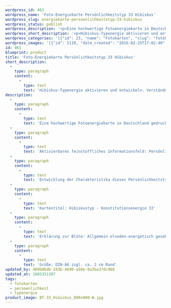 ```yaml
---
wordpress_id: 461
wordpress_name: 'Foto-Energiekarte Persönlichkeitstyp 33 Hibiskus'
wordpress_slug: energiekarte-persoenlichkeitstyp-33-hibiskus
wordpress_status: publish
wordpress_description: '<p>Eine hochwertige Fotoenergiekarte in Deutschland gedruckt und in Handarbeit laminiert.  Sie ist in Postkartengröße (DIN-A6) oder kleiner gut zu transportieren und kann auch auf den Körper aufgelegt werden.</p><p>Aktivierbares feinstoffliches Informationsfeld: Persönlichkeitsenergie eines Hibiskus-Typs: Schönheit liebend, stilsicher, prunkvoll, darstellungsfreudig.<br />Entwicklung der Charakteristika dieses Persönlichkeitstyps. Stärkung der entsprechenden Persönlichkeit mit ihrer besonderen Energiequalität. Ausgleich und Veränderung ungünstiger Zustände innerhalb einer Person, die aufgrund dieser Konstitution entstanden sind. Annahme und Verständnis für einen Menschen mit dieser Persönlichkeitsenergie. Eine Stärkung der eigenen Persönlichkeitsenergie sowie die Beschäftigung mit der Energie anderer Persönlichkeiten kann insgesamt das eigene Selbstbewusstsein stärken.<br />Kartentitel: Hibiskustyp - Konstitutionsenergie 33</p><p>Erklärung zur Blüte: Allgemein elveden-energetisch gesehen steht ein Hibiskus für Liebe zur Schönheit, Wuchtigkeit, Perfektion, Gestaltungsgenuss.<br />Größe: DIN-A6 zzgl. ca. 2 cm Rand<br />Andere Formate sind individuell für Sie innerhalb weniger Tage herstellbar. Bitte kontaktieren Sie uns hierfür unter <a href="mailto:info@elvedenverlag.de">info@elvedenverlag.de</a>.</p><p>Anwendungshinweise</p>'
wordpress_short_description: '<p>Hibiskus-Typenergie aktivieren und entwickeln. Verständnis für diese Typenergie gewinnen (&#8222;Schönheit liebend, stilsicher, prunkvoll, darstellungsfreudig&#8220;)<br /><em>Hinweis: Das Wasserzeichen „Elveden Verlag Energiebild“ wird nicht mit gedruckt</em></p>'
wordpress_categories: '[{"id": 23, "name": "Fotokarten", "slug": "fotokarten"}, {"id": 37, "name": "Pers\u00f6nlichkeit", "slug": "persoenlichkeit"}, {"id": 90, "name": "Typenergie", "slug": "typenergie"}]'
wordpress_images: '[{"id": 1119, "date_created": "2016-02-25T17:02:40", "date_created_gmt": "2016-02-25T15:02:40", "date_modified": "2016-02-25T17:02:40", "date_modified_gmt": "2016-02-25T15:02:40", "src": "https://my.feenbaum.de/wp-content/uploads/2016/02/BT-33_Hibiskus_800x800-W.jpg", "name": "BT-33_Hibiskus_800x800-W", "alt": ""}]'
id: 461
blueprint: product
title: 'Foto-Energiekarte Persönlichkeitstyp 33 Hibiskus'
short_description:
  -
    type: paragraph
    content:
      -
        type: text
        text: 'Hibiskus-Typenergie aktivieren und entwickeln. Verständnis für diese Typenergie gewinnen (''Schönheit liebend, stilsicher, prunkvoll, darstellungsfreudig'')'
description:
  -
    type: paragraph
    content:
      -
        type: text
        text: 'Eine hochwertige Fotoenergiekarte in Deutschland gedruckt und in Handarbeit laminiert.  Sie ist in Postkartengröße (DIN-A6) oder kleiner gut zu transportieren und kann auch auf den Körper aufgelegt werden.'
  -
    type: paragraph
    content:
      -
        type: text
        text: 'Aktivierbares feinstoffliches Informationsfeld: Persönlichkeitsenergie eines Hibiskus-Typs: Schönheit liebend, stilsicher, prunkvoll, darstellungsfreudig.'
  -
    type: paragraph
    content:
      -
        type: text
        text: 'Entwicklung der Charakteristika dieses Persönlichkeitstyps. Stärkung der entsprechenden Persönlichkeit mit ihrer besonderen Energiequalität. Ausgleich und Veränderung ungünstiger Zustände innerhalb einer Person, die aufgrund dieser Konstitution entstanden sind. Annahme und Verständnis für einen Menschen mit dieser Persönlichkeitsenergie. Eine Stärkung der eigenen Persönlichkeitsenergie sowie die Beschäftigung mit der Energie anderer Persönlichkeiten kann insgesamt das eigene Selbstbewusstsein stärken.'
  -
    type: paragraph
    content:
      -
        type: text
        text: 'Kartentitel: Hibiskustyp - Konstitutionsenergie 33'
  -
    type: paragraph
    content:
      -
        type: text
        text: 'Erklärung zur Blüte: Allgemein elveden-energetisch gesehen steht ein Hibiskus für Liebe zur Schönheit, Wuchtigkeit, Perfektion, Gestaltungsgenuss.'
  -
    type: paragraph
    content:
      -
        type: text
        text: 'Größe: DIN-A6 zzgl. ca. 2 cm Rand'
updated_by: 489b06db-283b-4690-a50e-8a3ba37dc968
updated_at: 1685351307
tags:
  - fotokarten
  - persoenlichkeit
  - typenergie
product_image: BT-33_Hibiskus_800x800-W.jpg
---
```

